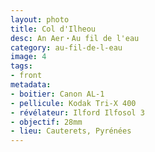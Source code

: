 ```yaml
---
layout: photo
title: Col d'Ilheou
desc: An Aer・Au fil de l'eau
category: au-fil-de-l-eau
image: 4
tags:
- front
metadata:
- boitier: Canon AL-1
- pellicule: Kodak Tri-X 400
- révélateur: Ilford Ilfosol 3
- objectif: 28mm
- lieu: Cauterets, Pyrénées
---
```

